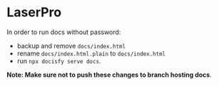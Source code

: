# LaserPro

In order to run docs without password:

-   backup and remove `docs/index.html`
-   rename `docs/index.html.plain` to `docs/index.html`
-   run `npx docisfy serve docs`.

**Note: Make sure not to push these changes to branch hosting docs**.
